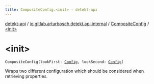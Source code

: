 ```yaml
---
title: CompositeConfig.<init> - detekt-api
---
```


[detekt-api](../../index.html) / [io.gitlab.arturbosch.detekt.api.internal](../index.html) / [CompositeConfig](index.html) / [&lt;init&gt;](./-init-.html)

# &lt;init&gt;

`CompositeConfig(lookFirst: `[`Config`](../../io.gitlab.arturbosch.detekt.api/-config/index.html)`, lookSecond: `[`Config`](../../io.gitlab.arturbosch.detekt.api/-config/index.html)`)`

Wraps two different configuration which should be considered when retrieving properties.

